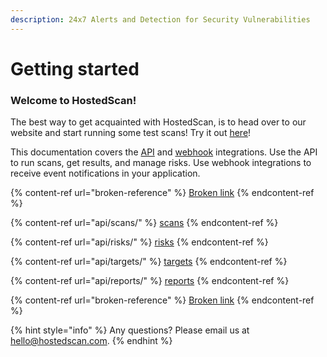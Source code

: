 ```yaml
---
description: 24x7 Alerts and Detection for Security Vulnerabilities
---
```


# Getting started

### Welcome to HostedScan!

The best way to get acquainted with HostedScan, is to head over to our website and start running some test scans! Try it out [here](https://hostedscan.com)!

This documentation covers the [API](api/overview.md) and [webhook](webhooks/overview.md) integrations. Use the API to run scans, get results, and manage risks. Use webhook integrations to receive event notifications in your application.&#x20;

{% content-ref url="broken-reference" %}
[Broken link](broken-reference)
{% endcontent-ref %}

{% content-ref url="api/scans/" %}
[scans](api/scans/)
{% endcontent-ref %}

{% content-ref url="api/risks/" %}
[risks](api/risks/)
{% endcontent-ref %}

{% content-ref url="api/targets/" %}
[targets](api/targets/)
{% endcontent-ref %}

{% content-ref url="api/reports/" %}
[reports](api/reports/)
{% endcontent-ref %}

{% content-ref url="broken-reference" %}
[Broken link](broken-reference)
{% endcontent-ref %}

{% hint style="info" %}
Any questions? Please email us at [hello@hostedscan.com](mailto:hello@hostedscan.com).
{% endhint %}

